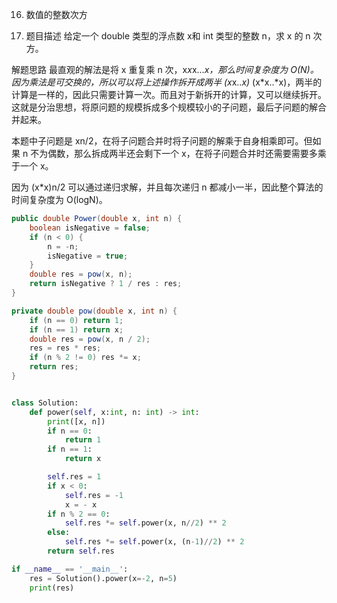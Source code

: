16. 数值的整数次方

17. 题目描述
给定一个 double 类型的浮点数 x和 int 类型的整数 n，求 x 的 n 次方。

解题思路
最直观的解法是将 x 重复乘 n 次，x*x*x...*x，那么时间复杂度为 O(N)。因为乘法是可交换的，所以可以将上述操作拆开成两半 (x*x..*x)* (x*x..*x)，两半的计算是一样的，因此只需要计算一次。而且对于新拆开的计算，又可以继续拆开。这就是分治思想，将原问题的规模拆成多个规模较小的子问题，最后子问题的解合并起来。

本题中子问题是 xn/2，在将子问题合并时将子问题的解乘于自身相乘即可。但如果 n 不为偶数，那么拆成两半还会剩下一个 x，在将子问题合并时还需要需要多乘于一个 x。



因为 (x*x)n/2 可以通过递归求解，并且每次递归 n 都减小一半，因此整个算法的时间复杂度为 O(logN)。
```java
public double Power(double x, int n) {
    boolean isNegative = false;
    if (n < 0) {
        n = -n;
        isNegative = true;
    }
    double res = pow(x, n);
    return isNegative ? 1 / res : res;
}

private double pow(double x, int n) {
    if (n == 0) return 1;
    if (n == 1) return x;
    double res = pow(x, n / 2);
    res = res * res;
    if (n % 2 != 0) res *= x;
    return res;
}

```
```python

class Solution:
    def power(self, x:int, n: int) -> int:
        print([x, n])
        if n == 0:
            return 1
        if n == 1:
            return x 

        self.res = 1
        if x < 0:
            self.res = -1
            x = - x
        if n % 2 == 0:
            self.res *= self.power(x, n//2) ** 2
        else:
            self.res *= self.power(x, (n-1)//2) ** 2 
        return self.res

if __name__ == '__main__':
    res = Solution().power(x=-2, n=5)
    print(res)
```

